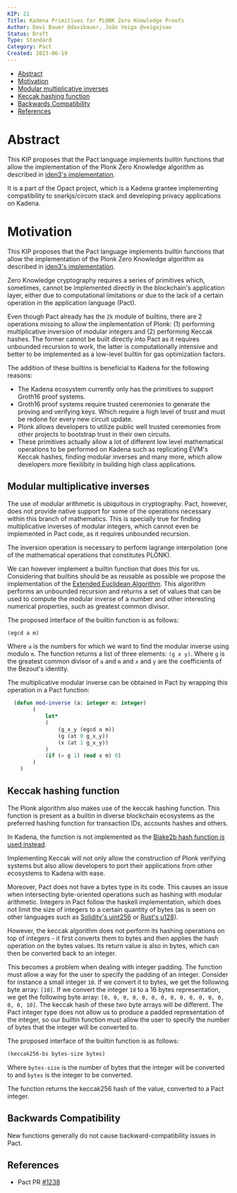 ```yaml
---
KIP: 21
Title: Kadena Primitives for PLONK Zero Knowledge Proofs
Author: Davi Bauer @davibauer, João Veiga @veigajoao
Status: Draft
Type: Standard
Category: Pact
Created: 2023-06-19
---
```


- [Abstract](#abstract)
- [Motivation](#motivation)
- [Modular multiplicative inverses](#modular-multiplicative-inverses)
- [Keccak hashing function](#keccak-hashing-function)
- [Backwards Compatibility](#backwards-compatibility)
- [References](#references)

# Abstract

This KIP proposes that the Pact language implements builtin functions that allow the implementation of the Plonk Zero Knowledge algorithm as described in [iden3's implementation](https://blog.iden3.io/circom-snarkjs-plonk.html).

It is a part of the Opact project, which is a Kadena grantee implementing compatibility to snarkjs/circom stack and developing privacy applications on Kadena.

# Motivation

This KIP proposes that the Pact language implements builtin functions that allow the implementation of the Plonk Zero Knowledge algorithm as described in [iden3's implementation](https://blog.iden3.io/circom-snarkjs-plonk.html).

Zero Knowledge cryptography requires a series of primitives which, sometimes, cannot be implemented directly in the blockchain's application layer, either due to computational limitations or due to the lack of a certain operation in the application language (Pact).

Even though Pact already has the `Zk` module of builtins, there are 2 operations missing to allow the implementation of Plonk: (1) performing multiplicative inversion of modular integers and (2) performing Keccak hashes.
The former cannot be built directly into Pact as it requires unbounded recursion to work, the latter is computationally intensive and better to be implemented as a low-level builtin for gas optimization factors.


The addition of these builtins is beneficial to Kadena for the following reasons:
- The Kadena ecosystem currently only has the primitives to support Groth16 proof systems.
- Groth16 proof systems require trusted ceremonies to generate the proving and verifying keys. Which require a high level of trust and must be redone for every new circuit update.
- Plonk allows developers to utilize public well trusted ceremonies from other projects to bootstrap trust in their own circuits.
- These primitives actually allow a lot of different low level mathematical operations to be performed on Kadena such as replicating EVM's Keccak hashes, finding modular inverses and many more, which allow developers more flexilibity in building high class applications.

## Modular multiplicative inverses

The use of modular arithmetic is ubiquitous in cryptography. Pact, however, does not provide native support for some of the operations necessary within this branch of mathematics. This is specially true for finding multiplicative inverses of modular integers, which cannot even be implemented in Pact code, as it requires unbounded recursion.

The inversion operation is necessary to perform lagrange interpolation (one of the mathematical operations that constitutes PLONK).

We can however implement a builtin function that does this for us. Considering that builtins should be as reusable as possible we propose the implementation of the [Extended Euclidean Algorithm](https://math.stackexchange.com/questions/747342/extended-euclidean-algorithm-for-modular-inverse). This algorithm performs an unbounded recursion and returns a set of values that can be used to compute the modular inverse of a number and other interesting numerical properties, such as greatest common divisor.

The proposed interface of the builtin function is as follows:

```lisp
(egcd a m)
```

Where `a` is the numbers for which we want to find the modular inverse using modulo `m`. The function returns a list of three elements: `(g x y)`. Where `g` is the greatest common divisor of `a` and `m` and `x` and `y` are the coefficients of the Bezout's identity.

The multiplicative modular inverse can be obtained in Pact by wrapping this operation in a Pact function:

```lisp
  (defun mod-inverse (a: integer m: integer)
        (
            let* 
            (
                (g_x_y (egcd a m))
                (g (at 0 g_x_y))
                (x (at 1 g_x_y))
            )
            (if (= g 1) (mod x m) 0)
        )
    )
```

## Keccak hashing function

The Plonk algorithm also makes use of the keccak hashing function. This function is present as a builtin in diverse blockchain ecosystems as the preferred hashing function for transaction IDs, accounts hashes and others.

In Kadena, the function is not implemented as the [Blake2b hash function is used instead](https://pact-language.readthedocs.io/en/latest/pact-properties-api.html?highlight=hash#hash).

Implementing Keccak will not only allow the construction of Plonk verifying systems but also allow developers to port their applications from other ecosystems to Kadena with ease.

Moreover, Pact does not have a bytes type in its code. This causes an issue when intersecting byte-oriented operations such as hashing with modular arithmetic. 
Integers in Pact follow the haskell implementation, which does not limit the size of integers to a certain quantity of bytes (as is seen on other languages such as [Solidity's uint256](https://docs.soliditylang.org/en/v0.8.20/types.html#integers) or [Rust's u128](https://doc.rust-lang.org/book/ch03-02-data-types.html)). 

However, the keccak algorithm does not perform its hashing operations on top of integers - it first converts them to bytes and then applies the hash operation on the bytes values. Its return value is also in bytes, which can then be converted back to an integer.

This becomes a problem when dealing with integer padding. The function must allow a way for the user to specify the padding of an integer. Consider for instance a small integer `10`. If we convert it to bytes, we get the following byte array: `[10]`. If we convert the integer `10` to a 16 bytes representation, we get the following byte array: `[0, 0, 0, 0, 0, 0, 0, 0, 0, 0, 0, 0, 0, 0, 0, 10]`. The keccak hash of these two byte arrays will be different. The Pact integer type does not allow us to produce a padded representation of the integer, so our builtin function must allow the user to specify the number of bytes that the integer will be converted to.

The proposed interface of the builtin function is as follows:

```lisp
(keccak256-bs bytes-size bytes)
```
Where `bytes-size` is the number of bytes that the integer will be converted to and `bytes` is the integer to be converted.

The function returns the keccak256 hash of the value, converted to a Pact integer.

## Backwards Compatibility

New functions generally do not cause backward-compatibility issues in Pact.

## References
- Pact PR [#1238](https://github.com/kadena-io/pact/pull/1238)

